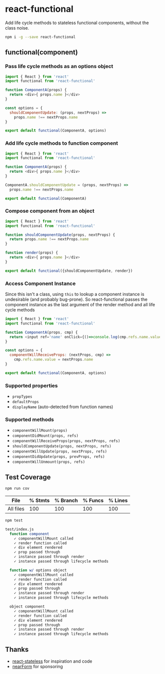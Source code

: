 # react-functional

Add life cycle methods to stateless functional components,
without the class noise. 

```sh
npm i -g --save react-functional
```

## functional(component)

### Pass life cycle methods as an options object

```javascript
import { React } from 'react'
import functional from 'react-functional'

function ComponentA(props) {
  return <div>{ props.name }</div>
}

const options = {
  shouldComponentUpdate: (props, nextProps) =>
    props.name !== nextProps.name
}

export default functional(ComponentA, options)
```

### Add life cycle methods to function component

```javascript
import { React } from 'react'
import functional from 'react-functional'

function ComponentA(props) {
  return <div>{ props.name }</div>
}

ComponentA.shouldComponentUpdate = (props, nextProps) =>
  props.name !== nextProps.name

export default functional(ComponentA)
```

### Compose component from an object

```javascript
import { React } from 'react'
import functional from 'react-functional'

function shouldComponentUpdate(props, nextProps) {
  return props.name !== nextProps.name
}

function render(props) {
  return <div>{ props.name }</div>
}

export default functional({shouldComponentUpdate, render})
```

### Access Component Instance

Since this isn't a class, using `this` to lookup a component
instance is undesirable (and probably bug-prone). So react-functional
passes the component instance as the last argument of the render method
and all life cycle methods

```js
import { React } from 'react'
import functional from 'react-functional'

function ComponentA(props, cmp) {
  return <input ref='name' onClick={()=>console.log(cmp.refs.name.value)}/>
}

const options = {
  componentWillReceiveProps: (nextProps, cmp) => 
    cmp.refs.name.value = nextProps.name
}

export default functional(ComponentA, options)

```

### Supported properties

- `propTypes`
- `defaultProps`
- `displayName` (auto-detected from function names)

### Supported methods

- `componentWillMount(props)`
- `componentDidMount(props, refs)`
- `componentWillReceiveProps(props, nextProps, refs)`
- `shouldComponentUpdate(props, nextProps, refs)`
- `componentWillUpdate(props, nextProps, refs)`
- `componentDidUpdate(props, prevProps, refs)`
- `componentWillUnmount(props, refs)`

## Test Coverage

```sh
npm run cov
```

| File      |  % Stmts | % Branch |  % Funcs |  % Lines |
|-----------|----------|----------|----------|----------|
| All files |      100 |      100 |      100 |      100 |

```sh
npm test
```

```sh
test/index.js
  function component
    ✓ componentWillMount called
    ✓ render function called
    ✓ div element rendered
    ✓ prop passed through
    ✓ instance passed through render
    ✓ instance passed through lifecycle methods

  function w/ options object
    ✓ componentWillMount called
    ✓ render function called
    ✓ div element rendered
    ✓ prop passed through
    ✓ instance passed through render
    ✓ instance passed through lifecycle methods

  object component
    ✓ componentWillMount called
    ✓ render function called
    ✓ div element rendered
    ✓ prop passed through
    ✓ instance passed through render
    ✓ instance passed through lifecycle methods
```

## Thanks

* [react-stateless](http://npmjs.com/react-stateless) for inspiration and code
* [nearForm](http://nearform.com) for sponsoring
